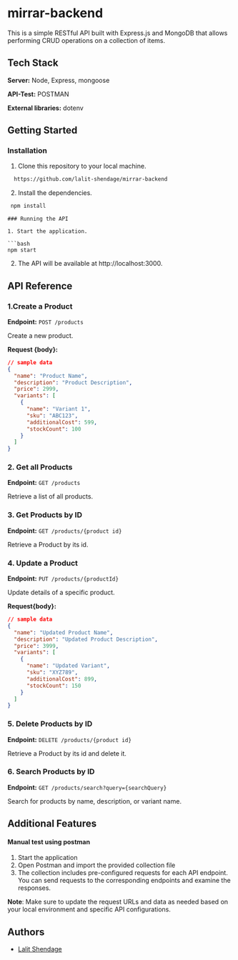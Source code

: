 # mirrar-backend

This is a simple RESTful API built with Express.js and MongoDB that allows performing CRUD operations on a collection of items.

## Tech Stack

**Server:** Node, Express, mongoose

**API-Test:** POSTMAN

**External libraries:** dotenv

## Getting Started

### Installation

1. Clone this repository to your local machine.

```bash
  https://github.com/lalit-shendage/mirrar-backend
```
2. Install the dependencies.

```bash
 npm install
```

```
### Running the API

1. Start the application.

```bash
npm start
```

2. The API will be available at http://localhost:3000.

## API Reference

### 1.Create a Product

**Endpoint:** `POST /products`

Create a new product.

**Request {body}:**

```json
// sample data 
{
  "name": "Product Name",
  "description": "Product Description",
  "price": 2999, 
  "variants": [
    {
      "name": "Variant 1",
      "sku": "ABC123",
      "additionalCost": 599,  
      "stockCount": 100 
    }
  ]
}

```
### 2. Get all Products

**Endpoint:** `GET /products`

Retrieve a list of all products.

### 3. Get  Products by ID

**Endpoint:** `GET /products/{product id}`

Retrieve a Product by its id.

### 4. Update a Product

**Endpoint:** `PUT /products/{productId}`

Update details of a specific product.

**Request{body}:**
```json
// sample data 
{
  "name": "Updated Product Name",
  "description": "Updated Product Description",
  "price": 3999,
  "variants": [
    {
      "name": "Updated Variant",
      "sku": "XYZ789",
      "additionalCost": 899,
      "stockCount": 150
    }
  ]
}

```
### 5. Delete  Products by ID

**Endpoint:** `DELETE /products/{product id}`

Retrieve a Product by its id and delete it.


### 6. Search  Products by ID

**Endpoint:** `GET /products/search?query={searchQuery}`

Search for products by name, description, or variant name.



## Additional Features
#### Manual test using postman

1. Start the application
2. Open Postman and import the provided collection file
3. The collection includes pre-configured requests for each API endpoint. You can send requests to the corresponding endpoints and examine the responses.

**Note**: Make sure to update the request URLs and data as needed based on your local environment and specific API configurations.

## Authors

- [Lalit Shendage](https://github.com/lalit-shendage)




